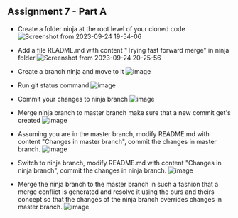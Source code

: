 ## Assignment 7 - Part A

- Create a folder ninja at the root level of your cloned code
 ![Screenshot from 2023-09-24 19-54-06](https://github.com/HarshitSingh-Codes/Practice-/assets/67234531/df81083a-2e8c-491b-ada9-532fda002d79)
  
- Add a file README.md with content "Trying fast forward merge" in  ninja folder
  ![Screenshot from 2023-09-24 20-25-56](https://github.com/HarshitSingh-Codes/Practice-/assets/67234531/cb921de3-80e6-444c-bf16-781e5b4bc135)
  
- Create a branch ninja and move to it
![image](https://github.com/HarshitSingh-Codes/Practice-/assets/67234531/71228d0a-1aeb-4bcf-ae82-cf9a87dd2277)

-  Run git status command
  ![image](https://github.com/HarshitSingh-Codes/Practice-/assets/67234531/c34b0e0f-9acc-4ce6-b9ac-36ae02fa5409)

- Commit your changes to ninja branch
  ![image](https://github.com/HarshitSingh-Codes/Practice-/assets/67234531/2cb47dc1-b8d0-4737-af91-276fdb784b50)

- Merge ninja branch to master branch make sure that a new commit get's created
  ![image](https://github.com/HarshitSingh-Codes/Practice-/assets/67234531/b264ebbd-6ffa-4f16-aeac-993344e2756a)

- Assuming you are in the master branch, modify README.md with content "Changes in master branch", commit the changes in master branch.
  ![image](https://github.com/HarshitSingh-Codes/Practice-/assets/67234531/8a0c83be-6163-413b-b3f1-21d940285a94)

- Switch to ninja branch, modify README.md with content "Changes in ninja branch", commit the changes in ninja branch.
  ![image](https://github.com/HarshitSingh-Codes/Practice-/assets/67234531/9e5b7810-6c85-448e-a808-5114f2d335fc)
  
- Merge the ninja branch to the master branch in such a fashion that a merge conflict is generated and resolve it using the ours and theirs concept so that the changes of the ninja branch overrides changes in master branch.
  ![image](https://github.com/HarshitSingh-Codes/Practice-/assets/67234531/3a4b4f3d-c5b7-427c-bfed-02df9d73a929)



